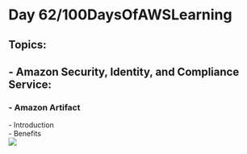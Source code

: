 <h1> Day 62/100DaysOfAWSLearning </h1>
<h2> Topics: </h2>

 <h2>  - Amazon Security, Identity, and Compliance Service: </h2>

<h3> - Amazon Artifact </h3>
         - Introduction <br>
         - Benefits <br>
        
         
         

<img src = "https://github.com/thetechgirlgita/100-days-of-aws-learning/blob/master/Images/Day62.jpg?raw=true">

